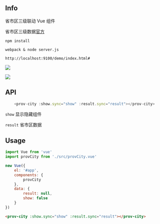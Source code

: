 ## Info

省市区三级联动 Vue 组件

省市区三级数据[官方](http://www.stats.gov.cn/tjsj/tjbz/xzqhdm/201504/t20150415_712722.html)

```
npm install 

webpack & node server.js

http://localhost:9100/demo/index.html#

```

![](http://img.haimi.com/Fhhb5gQbD3qL1Ec39Y68SnEkaOzJ)

![](http://img.haimi.com/Fi-QZ9-Ju82GEeixftrONft61AK-)


## API

```js
    <prov-city :show.sync="show" :result.sync="result"></prov-city>
```

```show``` 显示隐藏组件

```result```  省市区数据

## Usage

```js
import Vue from 'vue'
import provCity from './src/provCity.vue'

new Vue({
    el: '#app',
    components: {
        provCity
    },
    data: {
        result: null,
        show: false
    }
})
```

```html
<prov-city :show.sync="show" :result.sync="result"></prov-city>
```